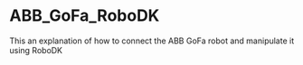# ABB_GoFa_RoboDK
This an explanation of how to connect the ABB GoFa robot and manipulate it using RoboDK

